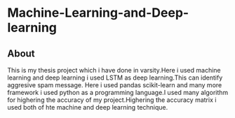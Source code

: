 # Machine-Learning-and-Deep-learning
## About 
This is my thesis project which i have done in varsity.Here i used machine learning and deep learning i used LSTM as deep learning.This can identify aggresive spam message. Here i used pandas scikit-learn and many more framework i used python as a programming language.I used many algorithm for highering the accuracy of my project.Highering the accuracy matrix i used both of hte machine and deep learning technique.
